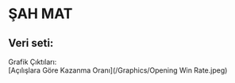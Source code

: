 # ŞAH MAT

Veri seti:
-------

Grafik Çıktıları: \
[Açılışlara Göre Kazanma Oranı](/Graphics/Opening Win Rate.jpeg)
